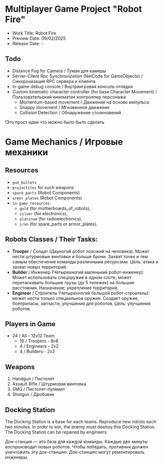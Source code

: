 # Multiplayer Game Project "Robot Fire"
- Work Title: Robot Fire
- Preview Date: 09/02/2025
- Release Date: - 

## Todo
- Distance Fog for Camera / Туман для камеры
- Server-Client Rpc Synchronization (NetCode for GameObjects) / Синхронизация RPC сервера и клиента
- In-game debug console / Внутриигровая консоль отладки
- Custom kinematic character controller (for base Character Movement) / Пользовательский кинематик контроллер персонажа 
  - Momentum-based movement / Движение на основе импульса
  - Snappy movement / Мгновенное движение
  - Collision Detection / Обнаружение столкновений


!Это прост идеи что можно было было сделать
# Game Mechanics / Игровые механики
## Resources 
- `gun_bullets`
- `projectiles` for such weapons
- `spare_parts` (Robot Components)
- `armor_plates` (Robot Components)
- `in-game_resources`:
  - `gold` (for motherboards_of_robots),
  - `silver` (for electronics),
  - `platinum` (for radioelectronics),
  - `iron` (for spare_parts or armor_plates).

## Robots Classes / Their Tasks:
- **Trooper** / Солдат (Двуногий робот похожий на человека): Может нести штурмовые винтовки и больше брони. Захват точек и тем самым обеспечение команды различными ресурсами. Цель: атака и захват новых территорий.
- **Builder** / Инженер (Четырехногий маленький робот-инженер): Может использовать спецоружие в одном слоте, может перетаскивать большие грузы (до 5 тележек) на большие расстояния. Назначение: укрепление территорий.
- **Engineer** / Строитель (Четырехногий большой робот-строитель): может нести только специальное оружие. Создает оружие, боеприпасы, запчасти, улучшения для роботов. Цель: улучшения роботов.

## Players in Game
- 24 / All - 12v12 Team
  - 16 / Troopers - 8v8
  - 4 / Engineers - 2v2
  - 4 / Builders - 2v2

## Weapons
1) Handgun / Пистолет
2) Assault Rifle / Штурмовая винтовка
3) SMG / Пистолет-пулемет
4) Shotgun / Дробовик

## Docking Station

The Docking Station is a base for each teams. Reproduce new robots each two minutes. In order to win, the enemy must destroy this Docking Station. The Docking Station can be repaired by engineers.

Док-станция — это база для каждой команды. Каждые две минуты воспроизводит новых роботов. Чтобы победить, противник должен уничтожить эту док-станцию. Док-станцию ​​могут ремонтировать инженеры.
